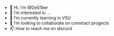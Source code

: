 - 👋 Hi, I’m @DeS1ber
- 👀 I’m interested in ...
- 🌱 I’m currently learning in VSU
- 💞️ I’m looking to collaborate on constract progects
- 📫 How to reach me  on discord 

<!---
DeS1ber/DeS1ber is a ✨ special ✨ repository because its `README.md` (this file) appears on your GitHub profile.
You can click the Preview link to take a look at your changes.
--->
